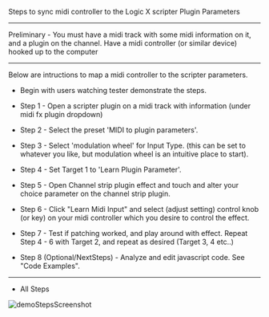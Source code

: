 
Steps to sync midi controller to the Logic X scripter Plugin Parameters

-------------------------------------------------------------------------------------------------------------

Preliminary - You must have a midi track with some midi information on it, and a plugin on the channel. 
Have a midi controller (or similar device) hooked up to the computer

-------------------------------------------------------------------------------------------------------------

Below are intructions to map a midi controller to the scripter parameters.

* Begin with users watching tester demonstrate the steps.

* Step 1 - Open a scripter plugin on a midi track with information (under midi fx plugin dropdown)

* Step 2 - Select the preset 'MIDI to plugin parameters'.

* Step 3 - Select 'modulation wheel' for Input Type. (this can be set to whatever you like, but modulation wheel is
an intuitive place to start).

* Step 4 - Set Target 1 to 'Learn Plugin Parameter'.

* Step 5 - Open Channel strip plugin effect and touch and alter your choice parameter on the channel strip plugin.

* Step 6 - Click "Learn Midi Input" and select (adjust setting) control knob (or key) on your midi controller which you desire to control the effect.

* Step 7 - Test if patching worked, and play around with effect. Repeat Step 4 - 6 with Target 2, and repeat as desired (Target 3, 4 etc..)

* Step 8 (Optional/NextSteps) - Analyze and edit javascript code. See "Code Examples".

-------------------------------------------------------------------------------------------------------------

* All Steps

![demoStepsScreenshot](https://user-images.githubusercontent.com/103617658/226141157-8716ce39-705d-479a-9375-9742abe85662.jpg)